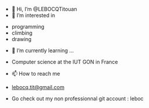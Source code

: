 - 👋 Hi, I’m @LEBOCQTitouan
- 👀 I’m interested in
* programming
* climbing
* drawing
- 🌱 I’m currently learning ...
* Computer science at the IUT GON in France
- 📫 How to reach me
* lebocq.tit@gmail.com
- Go check out my non professionnal git account : leboc

<!---
LEBOCQTitouan/LEBOCQTitouan is a ✨ special ✨ repository because its `README.md` (this file) appears on your GitHub profile.
You can click the Preview link to take a look at your changes.
--->

